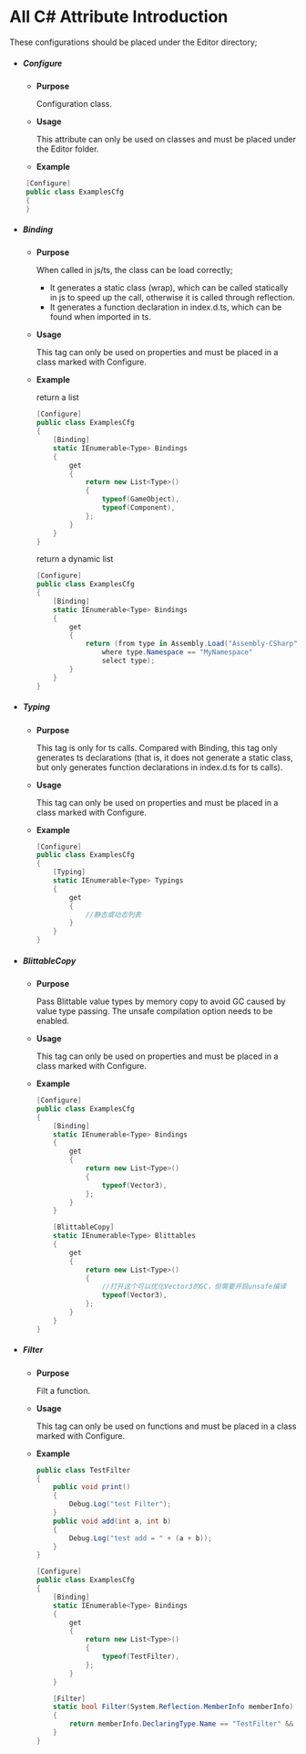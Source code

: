 # All C# Attribute Introduction
These configurations should be placed under the Editor directory;

- ##### Configure
  - **Purpose**

    Configuration class.

  - **Usage**

    This attribute can only be used on classes and must be placed under the Editor folder.

  - **Example**
```c#
    [Configure]
    public class ExamplesCfg
    {
    }
```

- ##### Binding

  - **Purpose**

    When called in js/ts, the class can be load correctly;

    - It generates a static class (wrap), which can be called statically in js to speed up the call, otherwise it is called through reflection.
    - It generates a function declaration in index.d.ts, which can be found when imported in ts.

  - **Usage**

    This tag can only be used on properties and must be placed in a class marked with Configure.

  - **Example**

    return a list
    
    ```c#
    [Configure]
    public class ExamplesCfg
    {
        [Binding]
        static IEnumerable<Type> Bindings
        {
            get
            { 
                return new List<Type>()
                {
                    typeof(GameObject),
                    typeof(Component),
                };
            }
        }
    }
    ```
    
    return a dynamic list
    
    ```c#
    [Configure]
    public class ExamplesCfg
    {
        [Binding]
        static IEnumerable<Type> Bindings
        {
            get
            { 
                return (from type in Assembly.Load("Assembly-CSharp").GetExportedTypes()
                    where type.Namespace == "MyNamespace"
                    select type);
            }
        }
    }
    ```

- ##### Typing

  - **Purpose**

    This tag is only for ts calls. Compared with Binding, this tag only generates ts declarations (that is, it does not generate a static class, but only generates function declarations in index.d.ts for ts calls).

  - **Usage**

    This tag can only be used on properties and must be placed in a class marked with Configure.

  - **Example**

    ```c#
    [Configure]
    public class ExamplesCfg
    {
        [Typing]
        static IEnumerable<Type> Typings
        {
            get
            { 
                //静态或动态列表
            }
        }
    }
    ```

    

- ##### BlittableCopy

  - **Purpose**

    Pass Blittable value types by memory copy to avoid GC caused by value type passing. The unsafe compilation option needs to be enabled.

  - **Usage**

    This tag can only be used on properties and must be placed in a class marked with Configure.

  - **Example**

    ```c#
    [Configure]
    public class ExamplesCfg
    {
        [Binding]
        static IEnumerable<Type> Bindings
        {
            get
            { 
                return new List<Type>()
                {
                    typeof(Vector3),
                };
            }
        }
    
        [BlittableCopy]
        static IEnumerable<Type> Blittables
        {
            get
            {
                return new List<Type>()
                {
                    //打开这个可以优化Vector3的GC，但需要开启unsafe编译
                    typeof(Vector3),
                };
            }
        }
    }
    ```

- ##### Filter

  - **Purpose**

    Filt a function.

  - **Usage**

    This tag can only be used on functions and must be placed in a class marked with Configure.

  - **Example**

    ```c#
    public class TestFilter
    {
        public void print()
        {
            Debug.Log("test Filter");
        }
        public void add(int a, int b)
        {
            Debug.Log("test add = " + (a + b));
        }
    }
    
    [Configure]
    public class ExamplesCfg
    {
        [Binding]
        static IEnumerable<Type> Bindings
        {
            get
            { 
                return new List<Type>()
                {
                    typeof(TestFilter),
                };
            }
        }
    
        [Filter]
        static bool Filter(System.Reflection.MemberInfo memberInfo)
        {
            return memberInfo.DeclaringType.Name == "TestFilter" && memberInfo.Name == "print";
        }
    }
    ```
